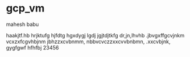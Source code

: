 # gcp_vm


mahesh babu

haakjtf.hb
hrjktufg
hjfdtg
hgxdygj
lgdj
jgjtdjtkfg
dr,jn,lhvhb
.jbvgxffgcvjnkm
vcxzxfcgvhbjnm
jbhzzxcvbnmm,
nbbvcvczzxxcvvbnbmn,
.xxcvbjnk,
gygfgwf
hfhfbj
23456
